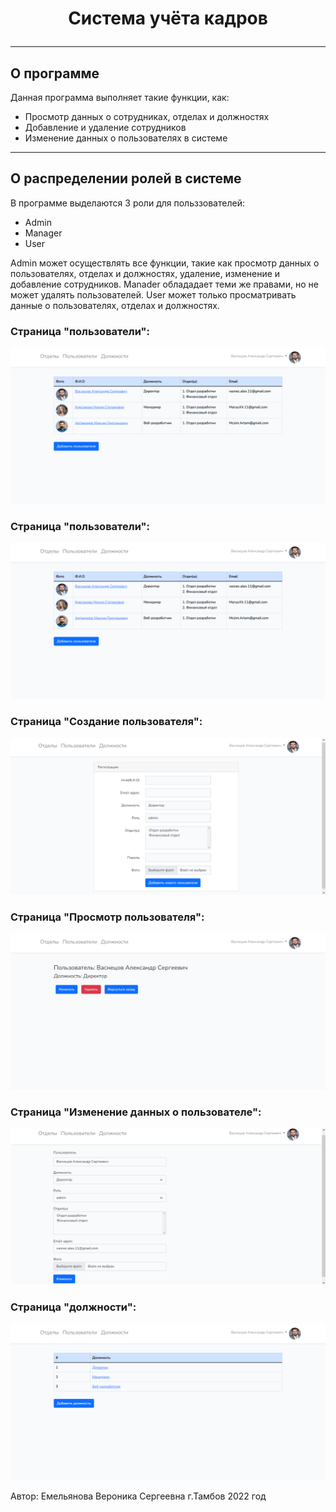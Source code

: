 # <p align="center">Система учёта кадров</p>
---

## О программе 

Данная программа выполняет такие функции, как:

- Просмотр данных о сотрудниках, отделах и должностях
- Добавление и удаление сотрудников
- Изменение данных о пользователях в системе
---

## О распределении ролей в системе

В программе выделаются 3 роли для польззователей:

- Admin
- Manager
- User

Admin может осуществлять все функции, такие как просмотр данных о пользователях, отделах и должностях, удаление, изменение и добавление сотрудников.
Manader облададает теми же правами, но не может удалять пользователей.
User может только просматривать данные о пользователях, отделах и должностях.

### Страница "пользователи":
![Image text](https://github.com/Veronika-Emelyanova/Cadri_prog/blob/main/resources/Images/users.png)

### Страница "пользователи":
![Image text](https://github.com/Veronika-Emelyanova/Cadri_prog/blob/main/resources/Images/users.png)

### Страница "Создание пользователя":
![Image text](https://github.com/Veronika-Emelyanova/Cadri_prog/blob/main/resources/Images/create.png)

### Страница "Просмотр пользователя":
![Image text](https://github.com/Veronika-Emelyanova/Cadri_prog/blob/main/resources/Images/show.png)

### Страница "Изменение данных о пользователе":
![Image text](https://github.com/Veronika-Emelyanova/Cadri_prog/blob/main/resources/Images/update.png)

### Страница "должности":
![Image text](https://github.com/Veronika-Emelyanova/Cadri_prog/blob/main/resources/Images/Posts.png)




Автор: Емельянова Вероника Сергеевна
г.Тамбов 2022 год